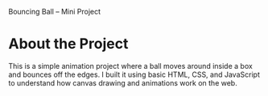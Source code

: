 Bouncing Ball – Mini Project
# About the Project
This is a simple animation project where a ball moves around inside a box and bounces off the edges. I built it using basic HTML, CSS, and JavaScript to understand how canvas drawing and animations work on the web.
